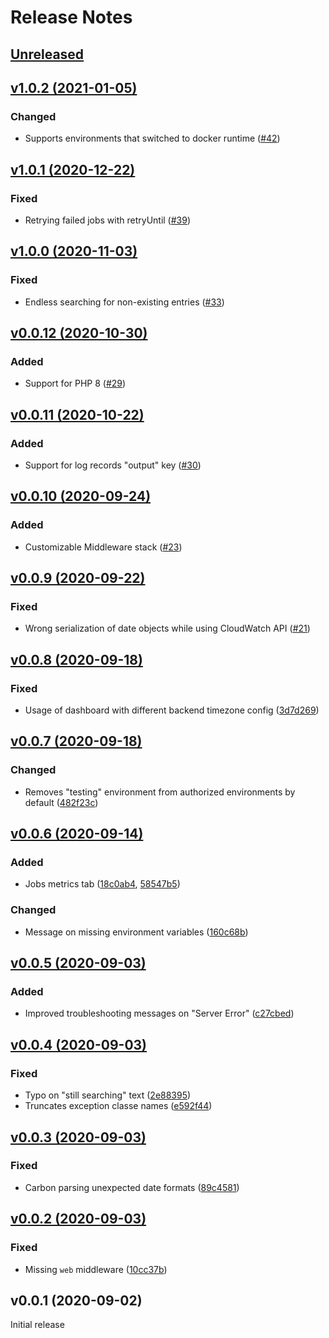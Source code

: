 # Release Notes

## [Unreleased](https://github.com/laravel/vapor-ui/compare/v1.0.2...master)


## [v1.0.2 (2021-01-05)](https://github.com/laravel/vapor-ui/compare/v1.0.1...v1.0.2)

### Changed
- Supports environments that switched to docker runtime ([#42](https://github.com/laravel/vapor-ui/pull/42))


## [v1.0.1 (2020-12-22)](https://github.com/laravel/vapor-ui/compare/v1.0.0...v1.0.1)

### Fixed
- Retrying failed jobs with retryUntil ([#39](https://github.com/laravel/vapor-ui/pull/39))


## [v1.0.0 (2020-11-03)](https://github.com/laravel/vapor-ui/compare/v0.0.12...v1.0.0)

### Fixed
- Endless searching for non-existing entries ([#33](https://github.com/laravel/vapor-ui/pull/33))


## [v0.0.12 (2020-10-30)](https://github.com/laravel/vapor-ui/compare/v0.0.11...v0.0.12)

### Added
- Support for PHP 8 ([#29](https://github.com/laravel/vapor-ui/pull/29))


## [v0.0.11 (2020-10-22)](https://github.com/laravel/vapor-ui/compare/v0.0.10...v0.0.11)

### Added
- Support for log records "output" key ([#30](https://github.com/laravel/vapor-ui/pull/30))


## [v0.0.10 (2020-09-24)](https://github.com/laravel/vapor-ui/compare/v0.0.9...v0.0.10)

### Added
- Customizable Middleware stack ([#23](https://github.com/laravel/vapor-ui/pull/23))


## [v0.0.9 (2020-09-22)](https://github.com/laravel/vapor-ui/compare/v0.0.8...v0.0.9)

### Fixed
- Wrong serialization of date objects while using CloudWatch API ([#21](https://github.com/laravel/vapor-ui/pull/21))


## [v0.0.8 (2020-09-18)](https://github.com/laravel/vapor-ui/compare/v0.0.7...v0.0.8)

### Fixed
- Usage of dashboard with different backend timezone config ([3d7d269](https://github.com/laravel/vapor-ui/commit/3d7d269aa985e92480f0999ff4b91aff190926e0))


## [v0.0.7 (2020-09-18)](https://github.com/laravel/vapor-ui/compare/v0.0.6...v0.0.7)

### Changed
- Removes "testing" environment from authorized environments by default ([482f23c](https://github.com/laravel/vapor-ui/commit/482f23c6ad5605cd4a247e148948998ed5c2b02b))


## [v0.0.6 (2020-09-14)](https://github.com/laravel/vapor-ui/compare/v0.0.5...v0.0.6)

### Added
- Jobs metrics tab ([18c0ab4](https://github.com/laravel/vapor-ui/commit/18c0ab4944adae359d0428da6a5f4b3219121453), [58547b5](https://github.com/laravel/vapor-ui/commit/58547b5e766ac6c1a1a6d5aeb78b1ca619a90088))

### Changed
- Message on missing environment variables ([160c68b](https://github.com/laravel/vapor-ui/commit/160c68bd683c4edcf56a7699e69bb745afbbb0af))


## [v0.0.5 (2020-09-03)](https://github.com/laravel/vapor-ui/compare/v0.0.4...v0.0.5)

### Added
- Improved troubleshooting messages on "Server Error" ([c27cbed](https://github.com/laravel/vapor-ui/commit/c27cbedcc300fdf5d0b26f895f7736c25929a21f))


## [v0.0.4 (2020-09-03)](https://github.com/laravel/vapor-ui/compare/v0.0.3...v0.0.4)

### Fixed
- Typo on "still searching" text ([2e88395](https://github.com/laravel/vapor-ui/commit/2e88395378163636fab171289e2b1fa400a4dae4))
- Truncates exception classe names ([e592f44](https://github.com/laravel/vapor-ui/commit/e592f44ee9c13af4032fe347f196d9a9cc5d0782))


## [v0.0.3 (2020-09-03)](https://github.com/laravel/vapor-ui/compare/v0.0.2...v0.0.3)

### Fixed
- Carbon parsing unexpected date formats ([89c4581](https://github.com/laravel/vapor-ui/commit/89c4581f5ab897bf7965cc29b26bb2e389985bed))


## [v0.0.2 (2020-09-03)](https://github.com/laravel/vapor-ui/compare/v0.0.1...v0.0.2)

### Fixed
- Missing `web` middleware ([10cc37b](https://github.com/laravel/vapor-ui/commit/10cc37ba070fe3f0e44ce973cad5abf72786c694))


## v0.0.1 (2020-09-02)

Initial release
